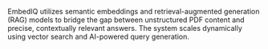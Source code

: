 EmbedIQ utilizes semantic embeddings and retrieval-augmented generation (RAG) models to bridge the gap between unstructured PDF content and precise, contextually relevant answers. The system scales dynamically using vector search and AI-powered query generation.
